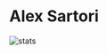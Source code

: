 # Alex Sartori

![stats](https://github-readme-stats.vercel.app/api?username=alexsartori&count_private=true&show_icons=true&theme=transparent)
